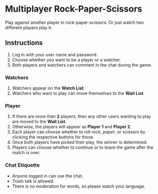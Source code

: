 # Multiplayer Rock-Paper-Scissors

Play against another player in rock-paper-scissors. Or just watch two different players play it.

## Instructions

1. Log in with your user name and password.
2. Choose whether you want to be a player or a watcher.
3. Both players and watchers can comment in the chat during the game.

### Watchers

1. Watchers appear on the **Watch List**.
2. Watchers who want to play can move themselves to the **Wait List**.

### Player

1. If there are more than **2** players, then any other users wanting to play are moved to the **Wait List**.
2. Otherwise, the players will appear as **Player 1** and **Player 2**.
3. Each player can choose whether to roll *rock*, *paper*, or *scissors* by clicking the respective buttons for those.
4. Once both players have picked their play, the winner is determined.
5. Players can choose whether to continue or to leave the game after the match is over.

### Chat Etiquette

- Anyone logged in can use the chat.
- Trash talk is allowed.
- There is no moderation for words, so please watch your language.
